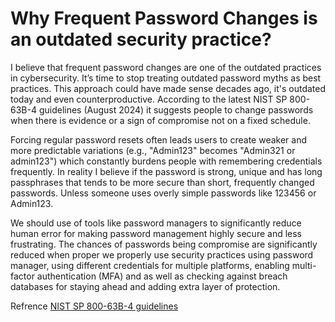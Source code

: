 # Why Frequent Password Changes is an outdated security practice?

I believe that frequent password changes are one of the outdated practices in cybersecurity. It’s time to stop treating outdated password myths as best practices. This approach could have made sense decades ago, it's outdated today and even counterproductive. According to the latest NIST SP 800-63B-4 guidelines (August 2024) it suggests people to change passwords when there is evidence or a sign of compromise not on a fixed schedule. 

Forcing regular password resets often leads users to create weaker and more predictable variations (e.g., "Admin123" becomes "Admin321 or admin123") which constantly burdens people with remembering credentials frequently. In reality I believe if the password is  strong, unique and has long passphrases that tends to be more secure than short, frequently changed passwords. Unless someone uses overly simple passwords like 123456 or Admin123.

We should use of tools like password managers to significantly reduce human error for making password management highly secure and less frustrating. The chances of passwords being compromise are significantly reduced when proper we properly use security practices using password manager, using different credentials for multiple platforms, enabling multi-factor authentication (MFA) and as well as checking against breach databases for staying ahead and adding extra layer of protection.

Refrence
[NIST SP 800-63B-4 guidelines]([(https://nvlpubs.nist.gov/nistpubs/SpecialPublications/NIST.SP.800-63B-4.2pd.pdf)]) 
